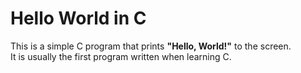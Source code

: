 # Hello World in C

This is a simple C program that prints **"Hello, World!"** to the screen.  
It is usually the first program written when learning C.
